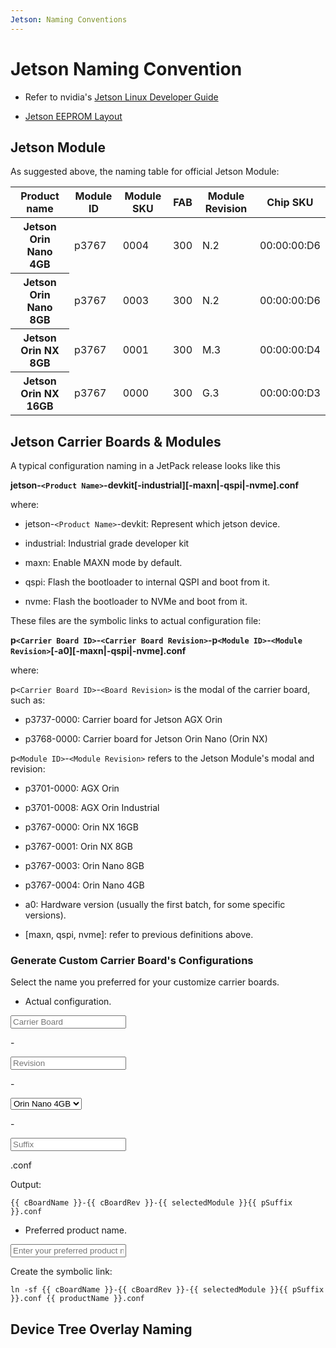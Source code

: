```yaml
---
Jetson: Naming Conventions
---
```


<script setup>
import { ref, watch } from 'vue'

const cBoardName = ref("") // carrier board name
const cBoardRev = ref("") // carrier board revision
const selectedModule = ref("") // selected jetson module, this is usually fixed
const cSuffix = ref("") // different suffix in configuration file naming
const pSuffix = ref("") // processed the suffix, adding '-' at start of string
const productName = ref("")

watch(cSuffix, (newValue) => {
  if (newValue !== "" ) {
    pSuffix.value = `-${newValue}`
  }
})

</script>


# Jetson Naming Convention

+ Refer to nvidia's [Jetson Linux Developer Guide](https://docs.nvidia.com/jetson/archives/r36.4/DeveloperGuide/)

+ [Jetson EEPROM Layout](https://docs.nvidia.com/jetson/archives/r36.4/DeveloperGuide/HR/JetsonEepromLayout.html#hr-jetsoneepromlayout)

## Jetson Module

As suggested above, the naming table for official Jetson Module:

<div class="relative overflow-x-auto shadow-md sm:rounded-lg">
  <table class="w-full text-sm text-left rtl:text-right text-gray-500 dark:text-gray-400">
    <thead class="text-xs text-gray-700 uppercase bg-gray-50 dark:bg-gray-700 dark:text-gray-400">
      <tr>
        <th scope="col" class="px-6 py-3">Product name</th>
      <th scope="col" class="px-6 py-3">Module ID</th>
      <th scope="col" class="px-6 py-3">Module SKU</th>
      <th scope="col" class="px-6 py-3">FAB</th>
      <th scope="col" class="px-6 py-3">Module Revision</th>
      <th scope="col" class="px-6 py-3">Chip SKU</th>
      </tr>
    </thead>
    <tbody>
      <tr class="bg-white border-b dark:bg-gray-800 dark:border-gray-700 border-gray-200 hover:bg-gray-50 dark:hover:bg-gray-600">
        <th scope="row" class="px-6 py-4 font-medium text-gray-900 whitespace-nowrap dark:text-white">
           Jetson Orin Nano 4GB 
        </th>
        <td class="px-6 py-4">p3767</td>
        <td class="px-6 py-4">0004</td>
        <td class="px-6 py-4">300</td>
        <td class="px-6 py-4">N.2</td>
        <td class="px-6 py-4 text-right">00:00:00:D6</td>
      </tr>
    <tr class="bg-white border-b dark:bg-gray-800 dark:border-gray-700 border-gray-200 hover:bg-gray-50 dark:hover:bg-gray-600">
      <th scope="row" class="px-6 py-4 font-medium text-gray-900 whitespace-nowrap dark:text-white">
          Jetson Orin Nano 8GB
      </th>
      <td class="px-6 py-4">p3767</td>
      <td class="px-6 py-4">0003</td>
      <td class="px-6 py-4">300</td>
      <td class="px-6 py-4">N.2</td>
      <td class="px-6 py-4 text-right">00:00:00:D6</td>
    </tr>
    <tr class="bg-white border-b dark:bg-gray-800 dark:border-gray-700 border-gray-200 hover:bg-gray-50 dark:hover:bg-gray-600">
      <th scope="row" class="px-6 py-4 font-medium text-gray-900 whitespace-nowrap dark:text-white">
          Jetson Orin NX 8GB
      </th>
      <td class="px-6 py-4">p3767</td>
      <td class="px-6 py-4">0001</td>
      <td class="px-6 py-4">300</td>
      <td class="px-6 py-4">M.3</td>
      <td class="px-6 py-4 text-right">00:00:00:D4</td>
    </tr>
    <tr class="bg-white border-b dark:bg-gray-800 dark:border-gray-700 border-gray-200 hover:bg-gray-50 dark:hover:bg-gray-600">
      <th scope="row" class="px-6 py-4 font-medium text-gray-900 whitespace-nowrap dark:text-white">
          Jetson Orin NX 16GB
      </th>
      <td class="px-6 py-4">p3767</td>
      <td class="px-6 py-4">0000</td>
      <td class="px-6 py-4">300</td>
      <td class="px-6 py-4">G.3</td>
      <td class="px-6 py-4 text-right">00:00:00:D3</td>
    </tr>    
    </tbody>
  </table>
</div>

## Jetson Carrier Boards & Modules

A typical configuration naming in a JetPack release looks like this


**jetson-`<Product Name>`-devkit[-industrial][-maxn|-qspi|-nvme].conf**


where:

- jetson-`<Product Name>`-devkit: Represent which jetson device.

- industrial: Industrial grade developer kit

- maxn: Enable MAXN mode by default.

- qspi: Flash the bootloader to internal QSPI and boot from it.

- nvme: Flash the bootloader to NVMe and boot from it.

These files are the symbolic links to actual configuration file:


**p`<Carrier Board ID>`-`<Carrier Board Revision>`-p`<Module ID>`-`<Module Revision>`[-a0][-maxn|-qspi|-nvme].conf**


where:

p`<Carrier Board ID>`-`<Board Revision>` is the modal of the carrier board, such as:

- p3737-0000: Carrier board for Jetson AGX Orin 

- p3768-0000: Carrier board for Jetson Orin Nano (Orin NX)

p`<Module ID>`-`<Module Revision>` refers to the Jetson Module's modal and revision:

- p3701-0000: AGX Orin 

- p3701-0008: AGX Orin Industrial

- p3767-0000: Orin NX 16GB

- p3767-0001: Orin NX 8GB

- p3767-0003: Orin Nano 8GB

- p3767-0004: Orin Nano 4GB

- a0: Hardware version (usually the first batch, for some specific versions).

- [maxn, qspi, nvme]: refer to previous definitions above.

### Generate Custom Carrier Board's Configurations

Select the name you preferred for your customize carrier boards.

+ Actual configuration.

<div class="flex items-center">
  <input 
    type="text" 
    id="boardName" 
    v-model="cBoardName" 
    class="w-28 h-9 bg-gray-50 border border-gray-300 text-gray-900 text-sm rounded-lg 
          focus:outline-none focus:ring-2 focus:ring-blue-500 focus:border-blue-500
          block p-2 dark:bg-gray-700 dark:border-gray-600 
          dark:placeholder-gray-400 dark:text-white dark:focus:ring-blue-500 dark:focus:border-blue-500" 
    placeholder="Carrier Board" 
    required />
  <p>-</p>
  <input 
    type="text" 
    id="boardRev" 
    v-model="cBoardRev" 
    class="w-24 h-9 bg-gray-50 border border-gray-300 text-gray-900 text-sm rounded-lg 
          focus:outline-none focus:ring-2 focus:ring-blue-500 focus:border-blue-500
          block p-2 dark:bg-gray-700 dark:border-gray-600 dark:placeholder-gray-400 
          dark:text-white dark:focus:ring-blue-500 dark:focus:border-blue-500" 
    placeholder="Revision" 
    required />
  <p>-</p>
  <form>
    <select 
      id="modules" 
      v-model="selectedModule" 
      class="bg-gray-50 border border-gray-300 text-gray-900 text-sm rounded-lg 
            focus:outline-none focus:ring-2 focus:ring-blue-500 focus:border-blue-500
            block p-2 dark:bg-gray-700 
            dark:border-gray-600 dark:placeholder-gray-400 dark:text-white 
            dark:focus:ring-blue-500 dark:focus:border-blue-500">
      <option disabled value="">Jetson Module</option>
      <option value="p3767-0004">Orin Nano 4GB</option>
      <option value="p3767-0003">Orin Nano 8GB</option>
      <option value="p3767-0001">Orin NX 8GB</option>
      <option value="p3767-0000">Orin NX 16GB</option>
    </select>
  </form>
  <p>-</p>
  <input 
    type="text" 
    id="extra" 
    v-model="cSuffix" 
    class="w-16 h-9 bg-gray-50 border border-gray-300 text-gray-900 text-sm rounded-lg 
          focus:outline-none focus:ring-2 focus:ring-blue-500 focus:border-blue-500 
          block p-2 dark:bg-gray-700 dark:border-gray-600 dark:placeholder-gray-400 
          dark:text-white dark:focus:ring-blue-500 dark:focus:border-blue-500" 
    placeholder="Suffix" 
    required />
  <p>.conf</p>
</div>

Output:

```js-vue
{{ cBoardName }}-{{ cBoardRev }}-{{ selectedModule }}{{ pSuffix }}.conf
```
+ Preferred product name.

<input
  type="text"
  v-model="productName"
  class="w-64 bg-gray-50 border border-gray-300 text-gray-900 text-sm rounded-lg 
         focus:outline-none focus:ring-2 focus:ring-blue-500 focus:border-blue-500 
         block p-2 dark:bg-gray-700 dark:border-gray-600 dark:placeholder-gray-400 
         dark:text-white dark:focus:ring-blue-500 dark:focus:border-blue-500"
  placeholder="Enter your preferred product name"
  required
/>

Create the symbolic link:

```js-vue
ln -sf {{ cBoardName }}-{{ cBoardRev }}-{{ selectedModule }}{{ pSuffix }}.conf {{ productName }}.conf 
```

## Device Tree Overlay Naming